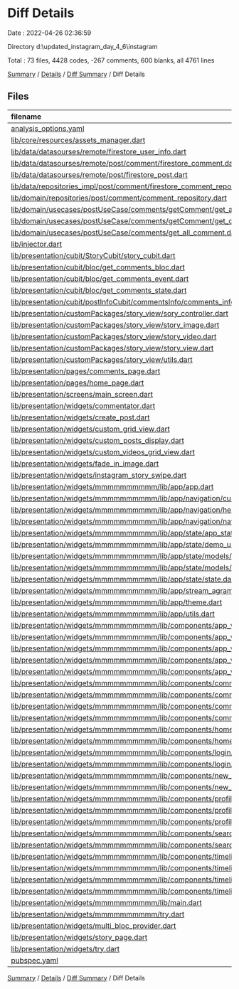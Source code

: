 # Diff Details

Date : 2022-04-26 02:36:59

Directory d:\updated_instagram_day_4_6\instagram

Total : 73 files,  4428 codes, -267 comments, 600 blanks, all 4761 lines

[Summary](results.md) / [Details](details.md) / [Diff Summary](diff.md) / Diff Details

## Files
| filename | language | code | comment | blank | total |
| :--- | :--- | ---: | ---: | ---: | ---: |
| [analysis_options.yaml](/analysis_options.yaml) | YAML | 3 | 2 | 0 | 5 |
| [lib/core/resources/assets_manager.dart](/lib/core/resources/assets_manager.dart) | Dart | 2 | 0 | 0 | 2 |
| [lib/data/datasourses/remote/firestore_user_info.dart](/lib/data/datasourses/remote/user/firestore_user_info.dart) | Dart | 3 | -8 | 1 | -4 |
| [lib/data/datasourses/remote/post/comment/firestore_comment.dart](/lib/data/datasourses/remote/post/comment/firestore_comment.dart) | Dart | 0 | 0 | -1 | -1 |
| [lib/data/datasourses/remote/post/firestore_post.dart](/lib/data/datasourses/remote/post/firestore_post.dart) | Dart | -5 | 11 | 2 | 8 |
| [lib/data/repositories_impl/post/comment/firestore_comment_repo_impl.dart](/lib/data/repositories_impl/post/comment/firestore_comment_repo_impl.dart) | Dart | 5 | 0 | 0 | 5 |
| [lib/domain/repositories/post/comment/comment_repository.dart](/lib/domain/repositories/post/comment/comment_repository.dart) | Dart | 3 | 0 | 0 | 3 |
| [lib/domain/usecases/postUseCase/comments/getComment/get_all_comment.dart](/lib/domain/use_cases/post/comments/getComment/get_all_comment.dart) | Dart | 13 | 0 | 4 | 17 |
| [lib/domain/usecases/postUseCase/comments/getComment/get_comment.dart](/lib/domain/use_cases/post/comments/getComment/get_comment.dart) | Dart | 11 | 0 | 4 | 15 |
| [lib/domain/usecases/postUseCase/comments/get_all_comment.dart](/lib/domain/use_cases/post/comments/get_all_comment.dart) | Dart | -11 | 0 | -4 | -15 |
| [lib/injector.dart](/lib/core/utility/injector.dart) | Dart | 7 | 0 | 1 | 8 |
| [lib/presentation/cubit/StoryCubit/story_cubit.dart](/lib/presentation/cubit/StoryCubit/story_cubit.dart) | Dart | 4 | 0 | 0 | 4 |
| [lib/presentation/cubit/bloc/get_comments_bloc.dart](/lib/presentation/cubit/postInfoCubit/commentsInfo/bloc/get_comments_bloc.dart) | Dart | 38 | -30 | 4 | 12 |
| [lib/presentation/cubit/bloc/get_comments_event.dart](/lib/presentation/cubit/postInfoCubit/commentsInfo/bloc/get_comments_event.dart) | Dart | 18 | -23 | 5 | 0 |
| [lib/presentation/cubit/bloc/get_comments_state.dart](/lib/presentation/cubit/postInfoCubit/commentsInfo/bloc/get_comments_state.dart) | Dart | 14 | -20 | 6 | 0 |
| [lib/presentation/cubit/postInfoCubit/commentsInfo/comments_info_cubit.dart](/lib/presentation/cubit/postInfoCubit/commentsInfo/cubit/comments_info_cubit.dart) | Dart | -9 | 9 | 0 | 0 |
| [lib/presentation/customPackages/story_view/sory_controller.dart](/lib/presentation/customPackages/story_view/sory_controller.dart) | Dart | 20 | 10 | 8 | 38 |
| [lib/presentation/customPackages/story_view/story_image.dart](/lib/presentation/customPackages/story_view/story_image.dart) | Dart | 167 | 13 | 38 | 218 |
| [lib/presentation/customPackages/story_view/story_video.dart](/lib/presentation/customPackages/story_view/story_video.dart) | Dart | 127 | 0 | 25 | 152 |
| [lib/presentation/customPackages/story_view/story_view.dart](/lib/presentation/customPackages/story_view/story_view.dart) | Dart | 703 | 71 | 98 | 872 |
| [lib/presentation/customPackages/story_view/utils.dart](/lib/presentation/customPackages/story_view/utils.dart) | Dart | 18 | 0 | 8 | 26 |
| [lib/presentation/pages/comments_page.dart](/lib/presentation/pages/comments/comments_page.dart) | Dart | -2 | 5 | 3 | 6 |
| [lib/presentation/pages/home_page.dart](/lib/presentation/pages/time_line/my_own_time_line/home_page.dart) | Dart | 2 | 0 | -1 | 1 |
| [lib/presentation/screens/main_screen.dart](/lib/presentation/screens/main_screen.dart) | Dart | -2 | 0 | 0 | -2 |
| [lib/presentation/widgets/commentator.dart](/lib/presentation/widgets/belong_to/comments_w/commentator.dart) | Dart | 9 | 2 | 2 | 13 |
| [lib/presentation/widgets/create_post.dart](/lib/presentation/widgets/create_post.dart) | Dart | 0 | -44 | -1 | -45 |
| [lib/presentation/widgets/custom_grid_view.dart](/lib/presentation/widgets/global/custom_widgets/custom_grid_view_display.dart) | Dart | 7 | 0 | 1 | 8 |
| [lib/presentation/widgets/custom_posts_display.dart](/lib/presentation/widgets/custom_posts_display.dart) | Dart | 12 | 0 | 0 | 12 |
| [lib/presentation/widgets/custom_videos_grid_view.dart](/lib/presentation/widgets/belong_to/profile_w/custom_videos_grid_view.dart) | Dart | -3 | 0 | 0 | -3 |
| [lib/presentation/widgets/fade_in_image.dart](/lib/presentation/widgets/global/custom_widgets/custom_image_display.dart) | Dart | 3 | 0 | 1 | 4 |
| [lib/presentation/widgets/instagram_story_swipe.dart](/lib/presentation/widgets/belong_to/story_w/story_swipe.dart) | Dart | -2 | 0 | -1 | -3 |
| [lib/presentation/widgets/mmmmmmmmmm/lib/app/app.dart](/lib/presentation/widgets/mmmmmmmmmm/lib/app/app.dart) | Dart | 5 | 0 | 1 | 6 |
| [lib/presentation/widgets/mmmmmmmmmm/lib/app/navigation/custom_rect_tween.dart](/lib/presentation/widgets/mmmmmmmmmm/lib/app/navigation/custom_rect_tween.dart) | Dart | 19 | 6 | 4 | 29 |
| [lib/presentation/widgets/mmmmmmmmmm/lib/app/navigation/hero_dialog_route.dart](/lib/presentation/widgets/mmmmmmmmmm/lib/app/navigation/hero_dialog_route.dart) | Dart | 32 | 6 | 11 | 49 |
| [lib/presentation/widgets/mmmmmmmmmm/lib/app/navigation/navigation.dart](/lib/presentation/widgets/mmmmmmmmmm/lib/app/navigation/navigation.dart) | Dart | 2 | 0 | 1 | 3 |
| [lib/presentation/widgets/mmmmmmmmmm/lib/app/state/app_state.dart](/lib/presentation/widgets/mmmmmmmmmm/lib/app/state/app_state.dart) | Dart | 63 | 28 | 18 | 109 |
| [lib/presentation/widgets/mmmmmmmmmm/lib/app/state/demo_users.dart](/lib/presentation/widgets/mmmmmmmmmm/lib/app/state/demo_users.dart) | Dart | 49 | 7 | 6 | 62 |
| [lib/presentation/widgets/mmmmmmmmmm/lib/app/state/models/models.dart](/lib/presentation/widgets/mmmmmmmmmm/lib/app/state/models/models.dart) | Dart | 1 | 0 | 1 | 2 |
| [lib/presentation/widgets/mmmmmmmmmm/lib/app/state/models/user.dart](/lib/presentation/widgets/mmmmmmmmmm/lib/app/state/models/user.dart) | Dart | 84 | 13 | 18 | 115 |
| [lib/presentation/widgets/mmmmmmmmmm/lib/app/state/state.dart](/lib/presentation/widgets/mmmmmmmmmm/lib/app/state/state.dart) | Dart | 3 | 0 | 1 | 4 |
| [lib/presentation/widgets/mmmmmmmmmm/lib/app/stream_agram.dart](/lib/presentation/widgets/mmmmmmmmmm/lib/app/stream_agram.dart) | Dart | 39 | 9 | 8 | 56 |
| [lib/presentation/widgets/mmmmmmmmmm/lib/app/theme.dart](/lib/presentation/widgets/mmmmmmmmmm/lib/app/theme.dart) | Dart | 174 | 20 | 22 | 216 |
| [lib/presentation/widgets/mmmmmmmmmm/lib/app/utils.dart](/lib/presentation/widgets/mmmmmmmmmm/lib/app/utils.dart) | Dart | 14 | 5 | 5 | 24 |
| [lib/presentation/widgets/mmmmmmmmmm/lib/components/app_widgets/app_widgets.dart](/lib/presentation/widgets/mmmmmmmmmm/lib/components/app_widgets/app_widgets.dart) | Dart | 4 | 0 | 1 | 5 |
| [lib/presentation/widgets/mmmmmmmmmm/lib/components/app_widgets/avatars.dart](/lib/presentation/widgets/mmmmmmmmmm/lib/components/app_widgets/avatars.dart) | Dart | 143 | 23 | 25 | 191 |
| [lib/presentation/widgets/mmmmmmmmmm/lib/components/app_widgets/comment_box.dart](/lib/presentation/widgets/mmmmmmmmmm/lib/components/app_widgets/comment_box.dart) | Dart | 159 | 4 | 13 | 176 |
| [lib/presentation/widgets/mmmmmmmmmm/lib/components/app_widgets/favorite_icon.dart](/lib/presentation/widgets/mmmmmmmmmm/lib/components/app_widgets/favorite_icon.dart) | Dart | 46 | 9 | 9 | 64 |
| [lib/presentation/widgets/mmmmmmmmmm/lib/components/app_widgets/tap_fade_icon.dart](/lib/presentation/widgets/mmmmmmmmmm/lib/components/app_widgets/tap_fade_icon.dart) | Dart | 49 | 8 | 13 | 70 |
| [lib/presentation/widgets/mmmmmmmmmm/lib/components/comments/comments.dart](/lib/presentation/widgets/mmmmmmmmmm/lib/components/comments/comments.dart) | Dart | 1 | 0 | 1 | 2 |
| [lib/presentation/widgets/mmmmmmmmmm/lib/components/comments/comments_screen.dart](/lib/presentation/widgets/mmmmmmmmmm/lib/components/comments/comments_screen.dart) | Dart | 444 | 6 | 42 | 492 |
| [lib/presentation/widgets/mmmmmmmmmm/lib/components/comments/state/comment_state.dart](/lib/presentation/widgets/mmmmmmmmmm/lib/components/comments/state/comment_state.dart) | Dart | 44 | 27 | 16 | 87 |
| [lib/presentation/widgets/mmmmmmmmmm/lib/components/comments/state/state.dart](/lib/presentation/widgets/mmmmmmmmmm/lib/components/comments/state/state.dart) | Dart | 1 | 0 | 1 | 2 |
| [lib/presentation/widgets/mmmmmmmmmm/lib/components/home/home.dart](/lib/presentation/widgets/mmmmmmmmmm/lib/components/home/home.dart) | Dart | 1 | 0 | 1 | 2 |
| [lib/presentation/widgets/mmmmmmmmmm/lib/components/home/home_screen.dart](/lib/presentation/widgets/mmmmmmmmmm/lib/components/home/home_screen.dart) | Dart | 155 | 8 | 19 | 182 |
| [lib/presentation/widgets/mmmmmmmmmm/lib/components/login/login.dart](/lib/presentation/widgets/mmmmmmmmmm/lib/components/login/login.dart) | Dart | 1 | 0 | 1 | 2 |
| [lib/presentation/widgets/mmmmmmmmmm/lib/components/login/login_screen.dart](/lib/presentation/widgets/mmmmmmmmmm/lib/components/login/login_screen.dart) | Dart | 79 | 4 | 8 | 91 |
| [lib/presentation/widgets/mmmmmmmmmm/lib/components/new_post/new_post.dart](/lib/presentation/widgets/mmmmmmmmmm/lib/components/new_post/new_post.dart) | Dart | 1 | 0 | 1 | 2 |
| [lib/presentation/widgets/mmmmmmmmmm/lib/components/new_post/new_post_screen.dart](/lib/presentation/widgets/mmmmmmmmmm/lib/components/new_post/new_post_screen.dart) | Dart | 190 | 3 | 22 | 215 |
| [lib/presentation/widgets/mmmmmmmmmm/lib/components/profile/edit_profile_screen.dart](/lib/presentation/widgets/mmmmmmmmmm/lib/components/profile/edit_profile_screen.dart) | Dart | 167 | 5 | 11 | 183 |
| [lib/presentation/widgets/mmmmmmmmmm/lib/components/profile/profile.dart](/lib/presentation/widgets/mmmmmmmmmm/lib/components/profile/profile.dart) | Dart | 2 | 0 | 1 | 3 |
| [lib/presentation/widgets/mmmmmmmmmm/lib/components/profile/profile_page.dart](/lib/presentation/widgets/mmmmmmmmmm/lib/components/profile/profile_page.dart) | Dart | 282 | 4 | 16 | 302 |
| [lib/presentation/widgets/mmmmmmmmmm/lib/components/search/search.dart](/lib/presentation/widgets/mmmmmmmmmm/lib/components/search/search.dart) | Dart | 1 | 0 | 1 | 2 |
| [lib/presentation/widgets/mmmmmmmmmm/lib/components/search/search_page.dart](/lib/presentation/widgets/mmmmmmmmmm/lib/components/search/search_page.dart) | Dart | 154 | 3 | 19 | 176 |
| [lib/presentation/widgets/mmmmmmmmmm/lib/components/timeline/timeline.dart](/lib/presentation/widgets/mmmmmmmmmm/lib/components/timeline/timeline.dart) | Dart | 2 | 0 | 1 | 3 |
| [lib/presentation/widgets/mmmmmmmmmm/lib/components/timeline/timeline_page.dart](/lib/presentation/widgets/mmmmmmmmmm/lib/components/timeline/timeline_page.dart) | Dart | 182 | 4 | 19 | 205 |
| [lib/presentation/widgets/mmmmmmmmmm/lib/components/timeline/widgets/post_card.dart](/lib/presentation/widgets/mmmmmmmmmm/lib/components/timeline/widgets/post_card.dart) | Dart | 429 | 11 | 38 | 478 |
| [lib/presentation/widgets/mmmmmmmmmm/lib/components/timeline/widgets/widgets.dart](/lib/presentation/widgets/mmmmmmmmmm/lib/components/timeline/widgets/widgets.dart) | Dart | 1 | 0 | 1 | 2 |
| [lib/presentation/widgets/mmmmmmmmmm/lib/main.dart](/lib/presentation/widgets/mmmmmmmmmm/lib/main.dart) | Dart | 7 | 0 | 3 | 10 |
| [lib/presentation/widgets/mmmmmmmmmm/try.dart](/lib/presentation/widgets/mmmmmmmmmm/try.dart) | Dart | 0 | 0 | 1 | 1 |
| [lib/presentation/widgets/multi_bloc_provider.dart](/lib/presentation/widgets/multi_bloc_provider.dart) | Dart | 4 | 0 | 1 | 5 |
| [lib/presentation/widgets/story_page.dart](/lib/presentation/widgets/story_page.dart) | Dart | 230 | 9 | 18 | 257 |
| [lib/presentation/widgets/try.dart](/lib/presentation/customPackages/in_view_notifier/in_view_notifier_widget.dart) | Dart | 0 | -487 | -1 | -488 |
| [pubspec.yaml](/pubspec.yaml) | YAML | 9 | 0 | -1 | 8 |

[Summary](results.md) / [Details](details.md) / [Diff Summary](diff.md) / Diff Details
